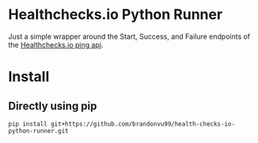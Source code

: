 # Healthchecks.io Python Runner

Just a simple wrapper around the Start, Success, and Failure endpoints of the [Healthchecks.io ping api](https://healthchecks.io/docs/http_api/).

# Install
## Directly using pip
```
pip install git+https://github.com/brandonvu99/health-checks-io-python-runner.git
```